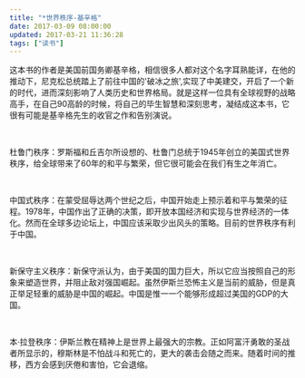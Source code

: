 ```yaml
---
title: "*世界秩序-基辛格"
date: 2017-03-09 08:00:00
updated: 2017-03-21 11:36:28
tags: ["读书"]
---
```

<p>这本书的作者是美国前国务卿基辛格，相信很多人都对这个名字耳熟能详，在他的推动下，尼克松总统踏上了前往中国的&#39;破冰之旅&#39;,实现了中美建交，开启了一个新的时代，进而深刻影响了人类历史和世界格局。就是这样一位具有全球视野的战略高手，在自己90高龄的时候，将自己的毕生智慧和深刻思考，凝结成这本书，它很有可能是基辛格先生的收官之作和告别演说。</p><p><br/></p><p>杜鲁门秩序：罗斯福和丘吉尔所设想的、杜鲁门总统于1945年创立的美国式世界秩序，给全球带来了60年的和平与繁荣，但它很可能会在我们有生之年消亡。</p><p><br/></p><p>中国式秩序：在蒙受屈辱达两个世纪之后，中国开始走上预示着和平与繁荣的征程。1978年，中国作出了正确的决策，即开放本国经济和实现与世界经济的一体化。然而在全球多边论坛上，中国应该采取少出风头的策略。目前的世界秩序有利于中国。</p><p><br/></p><p>新保守主义秩序：新保守派认为，由于美国的国力巨大，所以它应当按照自己的形象来塑造世界，并阻止敌对强国崛起。虽然伊斯兰恐怖主义是当前的威胁，但是真正举足轻重的威胁是中国的崛起。中国是惟一一个能够形成超过美国的GDP的大国。</p><p><br/></p><p>本·拉登秩序：伊斯兰教在精神上是世界上最强大的宗教。正如阿富汗勇敢的圣战者所显示的，穆斯林是不怕战斗和死亡的，更大的袭击会随之而来。随着时间的推移，西方会感到厌倦和害怕，它会退缩。</p><p><br/></p>
